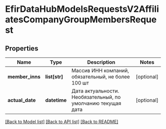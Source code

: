 # EfirDataHubModelsRequestsV2AffiliatesCompanyGroupMembersRequest

## Properties
Name | Type | Description | Notes
------------ | ------------- | ------------- | -------------
**member_inns** | **list[str]** | Массив ИНН компаний, обязательный, не более 100 шт | [optional] 
**actual_date** | **datetime** | Дата актуальности. Необязательный, по умолчанию текущая дата | [optional] 

[[Back to Model list]](../README.md#documentation-for-models) [[Back to API list]](../README.md#documentation-for-api-endpoints) [[Back to README]](../README.md)

